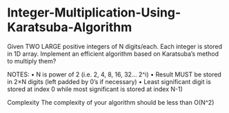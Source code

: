# Integer-Multiplication-Using-Karatsuba-Algorithm
Given TWO LARGE positive integers of N digits/each. Each integer is stored in 1D array. Implement an efficient algorithm based on Karatsuba’s method to multiply them?

NOTES:
• N is power of 2 (i.e. 2, 4, 8, 16, 32… 2^i)
• Result MUST be stored in 2×N digits (left padded by 0’s if necessary)
• Least significant digit is stored at index 0 while most significant is stored at index N-1)

Complexity
The complexity of your algorithm should be less than O(N^2)

